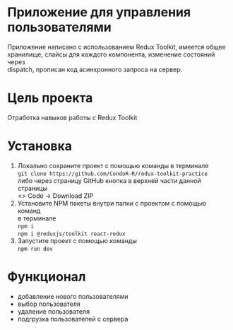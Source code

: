 # Приложение для управления пользователями

Приложение написано с использованием Redux Toolkit, имеется общее  
хранилище, слайсы для каждого компонента, изменение состояний через  
dispatch, прописан код асинхронного запроса на сервер.

# Цель проекта

Отработка навыков работы с Redux Toolkit

# Установка

1. Локально сохраните проект с помощью команды в терминале  
   `git clone https://github.com/CondoR-R/redux-toolkit-practice`  
   либо через страницу GitHub кнопка в верхней части данной страницы  
   <> Code -> Download ZIP
2. Установите NPM пакеты внутри папки с проектом с помощью команд  
   в терминале  
   `npm i`  
   `npm i @reduxjs/toolkit react-redux`
3. Запустите проект с помощью команды  
   `npm run dev`

# Функционал

- добавление нового пользователями
- выбор пользователя
- удаление пользователя
- подгрузка пользователей с сервера
